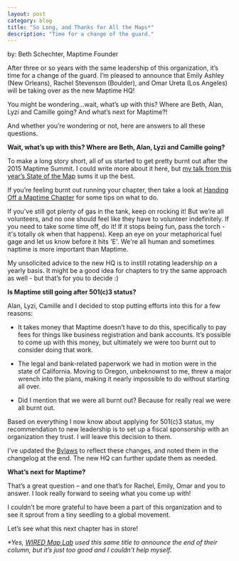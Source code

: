 ```yaml
---
layout: post
category: blog
title: "So Long, and Thanks for All the Maps*"
description: "Time for a change of the guard."
---
```

by: Beth Schechter, Maptime Founder

After three or so years with the same leadership of this organization, it’s time for a change of the guard.  I’m pleased to announce that Emily Ashley (New Orleans), Rachel Stevenson (Boulder), and Omar Ureta (Los Angeles) will be taking over as the new Maptime HQ!

You might be wondering...wait, what’s up with this? Where are Beth, Alan, Lyzi and Camille going? And what’s next for Maptime?!

And whether you’re wondering or not, here are answers to all these questions. 

**Wait, what’s up with this? Where are Beth, Alan, Lyzi and Camille going?**

To make a long story short, all of us started to get pretty burnt out after the 2015 Maptime Summit. I could write more about it here, but [my talk from this year’s State of the Map](https://www.youtube.com/watch?v=fIW77n8gLCs) sums it up the best. 

If you’re feeling burnt out running your chapter, then take a look at [Handing Off a Maptime Chapter](https://docs.google.com/document/d/1OJeQK77DSUpUQd767Ix9N0uXHgECpSPLnXucP6Tecm8/edit?usp=sharing) for some tips on what to do.  

If you've still got plenty of gas in the tank, keep on rocking it! But we’re all volunteers, and no one should feel like they have to volunteer indefinitely. If you need to take some time off, do it! If it stops being fun, pass the torch - it's totally ok when that happens). Keep an eye on your metaphorical fuel gage and let us know before it hits 'E'. We're all human and sometimes naptime is more important than Maptime.

My unsolicited advice to the new HQ is to instill rotating leadership on a yearly basis. It might be a good idea for chapters to try the same approach as well - but that’s for you to decide :)

**Is Maptime still going after 501(c)3 status?**

Alan, Lyzi, Camille and I decided to stop putting efforts into this for a few reasons:

* It takes money that Maptime doesn’t have to do this, specifically to pay fees for things like business registration and bank accounts. It’s possible to come up with this money, but ultimately we were too burnt out to consider doing that work.

* The legal and bank-related paperwork we had in motion were in the state of California. Moving to Oregon, unbeknownst to me, threw a major wrench into the plans, making it nearly impossible to do without starting all over. 

* Did I mention that we were all burnt out? Because for really real we were all burnt out. 

Based on everything I now know about applying for 501(c)3 status, my recommendation to new leadership is to set up a fiscal sponsorship with an organization they trust. I will leave this decision to them. 

I’ve updated the [Bylaws](https://docs.google.com/document/d/1jEzrPYctf6_arAM-kkRY6umaDu_KJOefJO8DyKWT1G0/edit?usp=sharing) to reflect these changes, and noted them in the changelog at the end. The new HQ can further update them as needed.  

**What’s next for Maptime?**

That’s a great question – and one that’s for Rachel, Emily, Omar and you to answer. I look really forward to seeing what you come up with!

I couldn’t be more grateful to have been a part of this organization and to see it sprout from a tiny seedling to a global movement.  

Let’s see what this next chapter has in store!

_*Yes, [WIRED Map Lab](https://www.wired.com/2015/11/map-lab-farewell/) used this same title to announce the end of their column, but it’s just too good and I couldn’t help myself._
